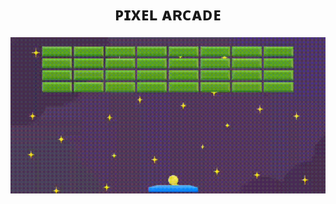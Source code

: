 <h1 align="center">ᴘɪxᴇʟ ᴀʀᴄᴀᴅᴇ</h1>

![image](https://raw.githubusercontent.com/panchopensmart/arcade/master/arcadeView.gif)
